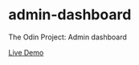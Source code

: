 # admin-dashboard
The Odin Project: Admin dashboard
    
    
[Live Demo](https://yehoki.github.io/admin-dashboard)